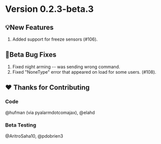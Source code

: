 # Version 0.2.3-beta.3

## 💡New Features
1. Added support for freeze sensors (#106).

## 🐛Beta Bug Fixes

1. Fixed night arming -- was sending wrong command.
2. Fixed "NoneType" error that appeared on load for some users. (#108).

## ❤️ Thanks for Contributing

### Code
@hufman (via pyalarmdotcomajax), @elahd

### Beta Testing
@AritroSaha10, @pdobrien3
